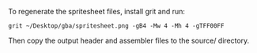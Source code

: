 To regenerate the spritesheet files, install grit and run:

`grit ~/Desktop/gba/spritesheet.png -gB4 -Mw 4 -Mh 4 -gTFF00FF`

Then copy the output header and assembler files to the source/ directory.